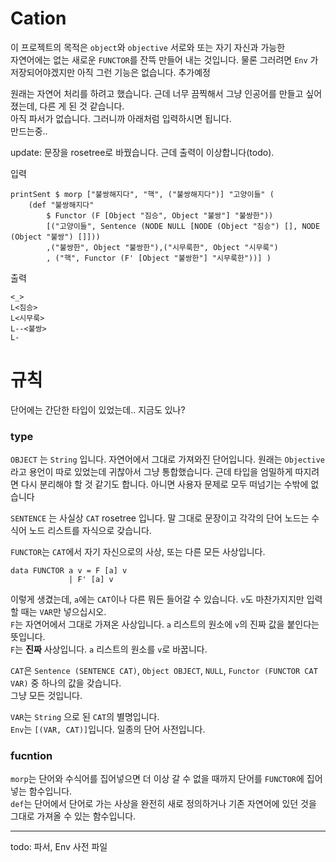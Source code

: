 # Cation
이 프로젝트의 목적은 `object`와 `objective` 서로와 또는 자기 자신과 가능한  
자연어에는 없는 새로운 `FUNCTOR`를 잔뜩 만들어 내는 것입니다.  물론 그러려면  `Env` 가 저장되어야겠지만 아직 그런 기능은 없습니다. 추가예정

   
원래는 자연어 처리를 하려고 했습니다. 근데 너무 끔찍해서 그냥 인공어를 만들고 싶어졌는데, 다른 게 된 것 같습니다.  
아직 파서가 없습니다. 그러니까 아래처럼 입력하시면 됩니다.  
만드는중..

update: 문장을 rosetree로 바꿨습니다. 근데 출력이 이상합니다(todo).


입력
```
printSent $ morp ["불쌍해지다", "핵", ("불쌍해지다")] "고양이들" (
    (def "불쌍해지다" 
        $ Functor (F [Object "짐승", Object "불쌍"] "불쌍한"))
        [("고양이들", Sentence (NODE NULL [NODE (Object "짐승") [], NODE (Object "불쌍") []]))
        ,("불쌍한", Object "불쌍한"),("시무룩한", Object "시무룩")
        , ("핵", Functor (F' [Object "불쌍한"] "시무룩한"))] )
```

출력
```
<_>
L<짐승>
L<시무룩>
L--<불쌍>
L-
```

# 규칙

단어에는 간단한 타입이 있었는데..
지금도 있나?

### type

`OBJECT` 는 `String` 입니다. 자연어에서 그대로 가져와진 단어입니다. 원래는 `Objective`라고 용언이 따로 있었는데 귀찮아서 그냥 통합했습니다. 근데 타입을 엄밀하게 따지려면 다시 분리해야 할 것 같기도 합니다. 아니면 사용자 문제로 모두 떠넘기는 수밖에 없습니다   

`SENTENCE` 는 사실상 `CAT` rosetree 입니다. 말 그대로 문장이고 각각의 단어 노드는 수식어 노드 리스트를 자식으로 갖습니다.  

`FUNCTOR`는 `CAT`에서 자기 자신으로의 사상, 또는 다른 모든 사상입니다. 

```
data FUNCTOR a v = F [a] v
             | F' [a] v
```
이렇게 생겼는데, `a`에는 `CAT`이나 다른 뭐든 들어갈 수 있습니다. `v`도 마찬가지지만 입력할 때는 `VAR`만 넣으십시오.  
`F`는 자연어에서 그대로 가져온 사상입니다. `a` 리스트의 원소에 `v`의 진짜 값을 붙인다는 뜻입니다.  
`F`는 **진짜** 사상입니다. `a` 리스트의 원소를 `v`로 바꿉니다.     

`CAT`은 `Sentence (SENTENCE CAT)`, `Object OBJECT`, `NULL`, `Functor (FUNCTOR CAT VAR)` 중 하나의 값을 갖습니다.    
그냥 모든 것입니다.

`VAR`는 `String` 으로 된 `CAT`의 별명입니다.   
`Env`는 `[(VAR, CAT)]`입니다. 일종의 단어 사전입니다.  

### fucntion

`morp`는 단어와 수식어를 집어넣으면 더 이상 갈 수 없을 때까지 단어를 `FUNCTOR`에 집어넣는 함수입니다.   
`def`는 단어에서 단어로 가는 사상을 완전히 새로 정의하거나 기존 자연어에 있던 것을 그대로 가져올 수 있는 함수입니다.


------

todo: 파서, Env 사전 파일

